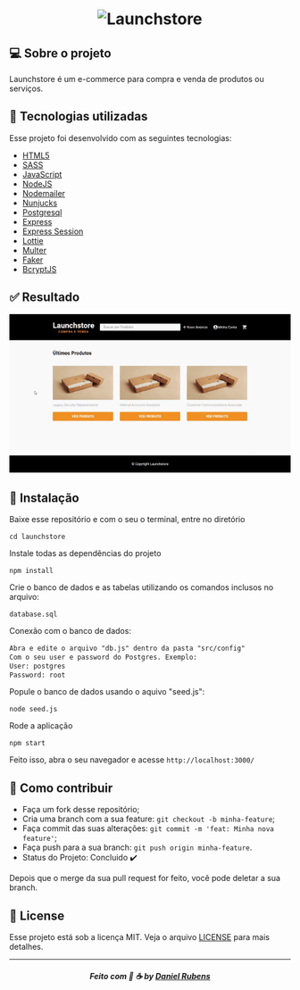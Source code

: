 <div align="center">

# ![Launchstore](public/img/icon.ico)

</div>

## 💻 Sobre o projeto

Launchstore é um e-commerce para compra e venda de produtos ou serviços.

## :rocket:  Tecnologias utilizadas
Esse projeto foi desenvolvido com as seguintes tecnologias:
- [HTML5](https://html.spec.whatwg.org/)
- [SASS](https://sass-lang.com/)
- [JavaScript](https://developer.mozilla.org/pt-BR/docs/Web/JavaScript)
- [NodeJS](https://nodejs.org/en/)
- [Nodemailer](https://nodemailer.com/about/)
- [Nunjucks](https://mozilla.github.io/nunjucks/)
- [Postgresql](https://www.postgresql.org/)
- [Express](https://expressjs.com/)
- [Express Session](https://github.com/expressjs/session)
- [Lottie](https://airbnb.design/lottie/)
- [Multer](https://github.com/expressjs/multer)
- [Faker](https://fakerjs.dev/)
- [BcryptJS](https://github.com/dcodeIO/bcrypt.js)



## :white_check_mark: Resultado

<img  src="public/img/launchstore.gif">
 
 
## 💾 Instalação

Baixe esse repositório e com o seu o terminal, entre no diretório


```
cd launchstore
```

Instale todas as dependências do projeto

```
npm install
```
 Crie o banco de dados e as tabelas utilizando os comandos inclusos no arquivo:

```
database.sql
```
Conexão com o banco de dados:
```
Abra e edite o arquivo "db.js" dentro da pasta "src/config"
Com o seu user e password do Postgres. Exemplo:
User: postgres
Password: root
```


Popule o banco de dados usando o aquivo "seed.js":

```
node seed.js
```

Rode a aplicação

```
npm start
```

Feito isso, abra o seu navegador e acesse `http://localhost:3000/`



## :metal: Como contribuir


- Faça um fork desse repositório;
- Cria uma branch com a sua feature: `git checkout -b minha-feature`;
- Faça commit das suas alterações: `git commit -m 'feat: Minha nova feature'`;
- Faça push para a sua branch: `git push origin minha-feature`.
- Status do Projeto: Concluido :heavy_check_mark:


Depois que o merge da sua pull request for feito, você pode deletar a sua branch.


## 📝 License

Esse projeto está sob a licença MIT. Veja o arquivo [LICENSE](LICENSE) para mais detalhes.

---
<h5 align="center">
    Feito com 🖤 ☕  by <a href="https://danielcrubens.github.io/" target="_blank">Daniel Rubens</a>
</h5>






